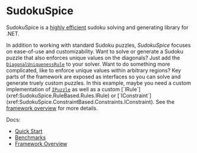 # SudokuSpice

SudokuSpice is a [highly efficient](articles/performance.md) sudoku solving and generating library
for .NET.

In addition to working with standard Sudoku puzzles, *SudokuSpice* focuses on ease-of-use and
customizability. Want to solve or generate a Sudoku puzzle that also enforces unique values on
the diagonals? Just add the
[`DiagonalUniquenessRule`](xref:SudokuSpice.RuleBased.Rules.DiagonalUniquenessRule) to your solver.
Want to do something more complicated, like to enforce unique values within arbitrary regions? Key
parts of the framework are exposed as interfaces so you can solve and generate truely custom
puzzles. In this example, maybe you need a custom implementation of
[`IPuzzle`](xref:SudokuSpice.IPuzzle`1) as well as a custom
[`IRule`](xref:SudokuSpice.RuleBased.Rules.IRule) or
[`IConstraint`](xref:SudokuSpice.ConstraintBased.Constraints.IConstraint). See the
[framework overview](articles/framework.md) for more details.

Docs:

*  [Quick Start](articles/quickstart.md)
*  [Benchmarks](articles/performance.md)
*  [Framework Overview](articles/framework.md)

